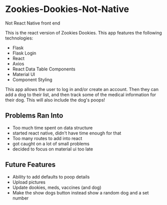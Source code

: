 # Zookies-Dookies-Not-Native

Not React Native front end

This is the react version of Zookies Dookies. This app features the following technologies:

- Flask
- Flask Login
- React
- Axios
- React Data Table Components
- Material UI
- Component Styling

This app allows the user to log in and/or create an account. Then they can add a dog to their list, and then track some of the medical information for their dog. This will also include the dog's poops!

## Problems Ran Into

- Too much time spent on data structure
- started react native, didn't have time enough for that
- Too many routes to add into react
- got caught on a lot of small problems
- decided to focus on material ui too late

## Future Features

- Ability to add defaults to poop details
- Upload pictures
- Update dookies, meds, vaccines (and dog)
- Make the show dogs button instead show a random dog and a set number
